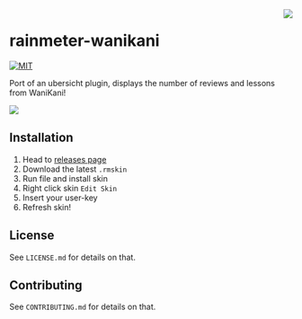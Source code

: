 <img src="https://i.imgur.com/YaZ5kLe.png" align="right" />

# rainmeter-wanikani

[![MIT](https://img.shields.io/badge/License-MIT-brightgreen.svg)](https://github.com/jakeoid/waste-basket/blob/master/LICENSE.md)

Port of an ubersicht plugin, displays the number of reviews and lessons from WaniKani!

<img src="https://i.imgur.com/zUZlhO2.png" align="center" />

## Installation

1. Head to [releases page](https://github.com/jakeoid/rainmeter-wanikani/releases/)
2. Download the latest `.rmskin`
3. Run file and install skin
4. Right click skin `Edit Skin`
5. Insert your user-key
6. Refresh skin!

## License

See `LICENSE.md` for details on that.

## Contributing

See `CONTRIBUTING.md` for details on that.
